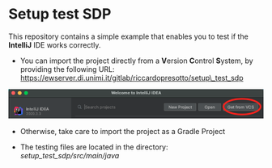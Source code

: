 # Setup test SDP
This repository contains a simple example that enables you to test if the **IntelliJ** IDE works correctly. 

* You can import the project directly from a **V**ersion **C**ontrol **S**ystem, by providing the following URL: 
https://ewserver.di.unimi.it/gitlab/riccardopresotto/setup\_test_sdp 

<img src = './assets/img_1.png'>

* Otherwise, take care to import the project as a Gradle Project

* The testing files are located in the directory: *setup\_test\_sdp/src/main/java*


